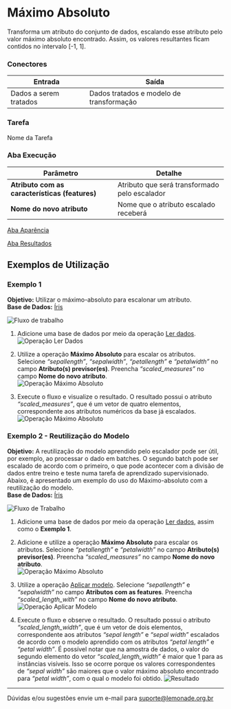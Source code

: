 # Máximo Absoluto

Transforma um atributo do conjunto de dados, escalando esse atributo pelo valor máximo absoluto encontrado. Assim, os valores resultantes ficam contidos no intervalo [-1, 1].


### Conectores
| Entrada | Saída |
| --- | --- |
| Dados a serem tratados | Dados tratados e modelo de transformação |

### Tarefa
Nome da Tarefa

### Aba Execução
| Parâmetro | Detalhe |
| --- | --- |
| **Atributo com as características (features)** | Atributo que será transformado pelo escalador |
| **Nome do novo atributo** | Nome que o atributo escalado receberá |

[Aba Aparência][1]

[Aba Resultados][2] 

## Exemplos de Utilização
### Exemplo 1
**Objetivo:** Utilizar o máximo-absoluto para escalonar um atributo.\
**Base de Dados:** [Íris][3]

![Fluxo de trabalho](/img/spark/pre-processamento-de-dados/redefinir-escala-maximo-absoluto/image5.png)

1. Adicione uma base de dados por meio da operação [Ler dados][4].\
![Operação Ler Dados](/img/spark/pre-processamento-de-dados/redefinir-escala-maximo-absoluto/image1.png)

2. Utilize a operação **Máximo Absoluto** para escalar os atributos. Selecione *“sepallength”*, *“sepalwidth”*, *“petallength”* e *“petalwidth”* no campo **Atributo(s) previsor(es)**. Preencha *“scaled_measures”* no campo **Nome do novo atributo**.\
![Operação Máximo Absoluto](/img/spark/pre-processamento-de-dados/redefinir-escala-maximo-absoluto/image7.png)

3. Execute o fluxo e visualize o resultado. O resultado possui o atributo *“scaled_measures”*, que é um vetor de quatro elementos, correspondente aos atributos numéricos da base já escalados.\
![Operação Máximo Absoluto](/img/spark/pre-processamento-de-dados/redefinir-escala-maximo-absoluto/image4.png)


### Exemplo 2 - Reutilização do Modelo
**Objetivo:** A reutilização do modelo aprendido pelo escalador pode ser útil, por exemplo, ao processar o dado em batches. O segundo batch pode ser escalado de acordo com o primeiro, o que pode acontecer com a divisão de dados entre treino e teste numa tarefa de aprendizado supervisionado. Abaixo, é apresentado um exemplo do uso do Máximo-absoluto com a reutilização do modelo.\
**Base de Dados:** [Íris][3]

![Fluxo de Trabalho](/img/spark/pre-processamento-de-dados/redefinir-escala-maximo-absoluto/image8.png)

1. Adicione uma base de dados por meio da operação [Ler dados][4], assim como o **Exemplo 1**. 

2. Adicione e utilize a operação **Máximo Absoluto** para escalar os atributos. Selecione *“petallength”* e *“petalwidth”* no campo **Atributo(s) previsor(es)**. Preencha *“scaled_measures”* no campo **Nome do novo atributo**.\
![Operação Máximo Absoluto](/img/spark/pre-processamento-de-dados/redefinir-escala-maximo-absoluto/image6.png)

3. Utilize a operação [Aplicar modelo][5]. Selecione *“sepallength”* e *“sepalwidth”* no campo **Atributos com as features**. Preencha *“scaled_length_with”* no campo **Nome do novo atributo**.\
![Operação Aplicar Modelo](/img/spark/pre-processamento-de-dados/redefinir-escala-maximo-absoluto/image3.png)

4. Execute o fluxo e observe o resultado. O resultado possui o atributo *“scaled_length_width”*, que é um vetor de dois elementos, correspondente aos atributos *“sepal length”* e *“sepal width”* escalados de acordo com o modelo aprendido com os atributos *“petal length”* e *“petal width”*. É possível notar que na amostra de dados, o valor do segundo elemento do vetor *“scaled_length_width”* é maior que 1 para as instâncias visíveis. Isso se ocorre porque os valores correspondentes de *“sepal width”* são maiores que o valor máximo absoluto encontrado para *“petal width”*, com o qual o modelo foi obtido.
![Resultado](/img/spark/pre-processamento-de-dados/redefinir-escala-maximo-absoluto/image2.png)

---
Dúvidas e/ou sugestões envie um e-mail para suporte@lemonade.org.br

[Link na propria pagina]: #link-vem-pra-ca
[1]: /pt-br/spark/documentacao-geral/documentacao-geral.html#aba-aparencia
[2]: /pt-br/spark/documentacao-geral/documentacao-geral.html#aba-resultados
[3]: /pt-br/spark/base-de-dados/#iris
[4]: /pt-br/spark/entrada-e-saida/ler-dados.html
[5]: /pt-br/spark/modelo-e-avaliacao/aplicar-modelo.html